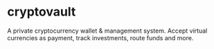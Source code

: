 # cryptovault
A private cryptocurrency wallet &amp; management system. Accept virtual currencies as payment, track investments, route funds and more.
